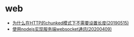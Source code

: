 # web
* [为什么在HTTP的chunked模式下不需要设置长度(20190515)](../20190515web/20190515http-chunked/README.md)
* [使用nodejs实现服务端websocket通讯(20200409)](../20190515web/20200409node-web-socket/README.md)